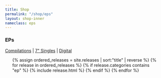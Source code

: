 ```yaml
---
title: Shop
permalink: "/shop/eps"
layout: shop-inner
nameclass: eps
---
```


<div class="eps">
    <h3>EPs</h3><div class="shop-nav"><a href="{{site.baseurl}}/shop/compilations">Compilations</a> | <a href="{{site.baseurl}}/shop/singles">7" Singles</a> | <a href="{{site.baseurl}}/shop/digital">Digital</a></div>
    <ul class="single-list">
        {% assign ordered_releases = site.releases | sort:"title" | reverse %}
        {% for release in ordered_releases  %}
            {% if release.categories contains "ep" %}
            {% include release.html %}
            {% endif %}
        {% endfor %} 
    </ul>
</div>


